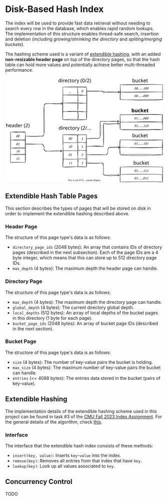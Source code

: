 # Disk-Based Hash Index

The index will be used to provide fast data retrieval without needing to search every row in the database, which enables rapid random lookups. The implementation of this structure enables thread-safe search, insertion and deletion (including *growing/shrinking the directory* and *spliting/merging buckets*).

The hashing scheme used is a variant of [extendible hashing](https://en.wikipedia.org/wiki/Extendible_hashing), with an added **non-resizable header page** on top of the directory pages, so that the hash table can hold more values and potentially achieve better multi-threaded performance.

![Extendible Hashing](images/hashing.svg)

## Extendible Hash Table Pages

This section describes the types of pages that will be stored on disk in order to implement the extendible hashing described above.

### Header Page

The structure of this page type's data is as follows:
- `directory_page_ids` (2048 bytes): An array that contains IDs of directory pages (described in the next subsection). Each of the page IDs are a 4 byte integer, which means that this can store up to 512 directory page IDs.
- `max_depth` (4 bytes): The maximum depth the header page can handle.

### Directory Page

The structure of this page type's data is as follows:
- `max_depth` (4 bytes): The maximum depth the directory page can handle.
- `global_depth` (4 bytes): The current directory global depth.
- `local_depths` (512 bytes): An array of local depths of the bucket pages in this directory (1 byte for each page).
- `bucket_page_ids` (2048 bytes): An array of bucket page IDs (described in the next section).

### Bucket Page

The structore of this page type's data is as follows:
- `size` (4 bytes): The number of key-value pairs the bucket is holding.
- `max_size` (4 bytes): The maximum number of key-value pairs the bucket can handle.
- `entries` (<= 4088 bytes): The entries data stored in the bucket (pairs of key-value).

## Extendible Hashing

The implementation details of the extendible hashing scheme used in this project can be found in task #3 of the [CMU Fall 2023 Index Assignment](https://15445.courses.cs.cmu.edu/fall2023/project2/). For the general details of the algorithm, check [this](https://www.geeksforgeeks.org/extendible-hashing-dynamic-approach-to-dbms/).

### Interface

The interface that the extendible hash index consists of these methods:
- `insert(key, value)`: Inserts `key`-`value` into the index.
- `remove(key)`: Removes all entries from that index that have `key`.
- `lookup(key)`: Look up all values associated to `key`.


## Concurrency Control

TODO
